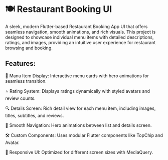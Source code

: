 # 🍽️ Restaurant Booking UI

A sleek, modern Flutter-based Restaurant Booking App UI that offers seamless navigation, smooth animations, and rich visuals. This project is designed to showcase individual menu items with detailed descriptions, ratings, and images, providing an intuitive user experience for restaurant browsing and booking.

## Features:

📱 Manu Item Display: Interactive menu cards with hero animations for seamless transition.

⭐ Rating System: Displays ratings dynamically with styled avatars and review counts.

🔍 Details Screen: Rich detail view for each menu item, including images, titles, subtitles, and reviews.

🎯 Smooth Navigation: Hero animations between list and details screen.

🛠️ Custom Components: Uses modular Flutter components like TopChip and Avatar.

🎨 Responsive UI: Optimized for different screen sizes with MediaQuery.







